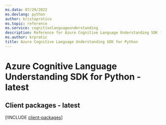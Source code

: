 ```yaml
---
ms.data: 07/29/2022
ms.devlang: python
author: kristapratico
ms.topic: reference
ms.service: cognitivelanguageunderstanding
description: Reference for Azure Cognitive Language Understanding SDK for Python
ms.author: krpratic
title: Azure Cognitive Language Understanding SDK for Python
---
```

# Azure Cognitive Language Understanding SDK for Python - latest

## Client packages - latest
[!INCLUDE [client-packages](cognitive-language-understanding-client-index.md)]